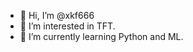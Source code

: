 - 👋 Hi, I’m @xkf666
- 👀 I’m interested in TFT.
- 🌱 I’m currently learning Python and ML.


<!---
xkf666/xkf666 is a ✨ special ✨ repository because its `README.md` (this file) appears on your GitHub profile.
You can click the Preview link to take a look at your changes.
--->
